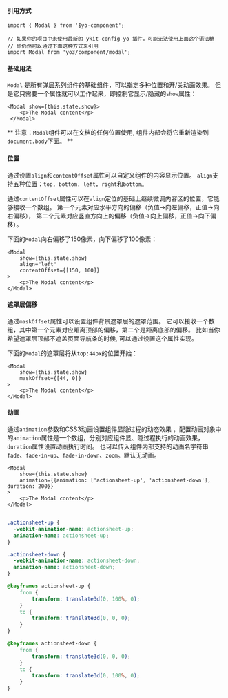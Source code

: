 #### 引用方式

```
import { Modal } from '$yo-component';

// 如果你的项目中未使用最新的 ykit-config-yo 插件，可能无法使用上面这个语法糖
// 你仍然可以通过下面这种方式来引用
import Modal from 'yo3/component/modal';
```

#### 基础用法

`Modal` 是所有弹层系列组件的基础组件，可以指定多种位置和开/关动画效果。
但是它只需要一个属性就可以工作起来，即控制它显示/隐藏的`show`属性：

```
<Modal show={this.state.show}>
    <p>The Modal content</p>
 </Modal>
```

** 注意：`Modal`组件可以在文档的任何位置使用, 组件内部会将它重新渲染到`document.body`下面。 **

#### 位置

通过设置`align`和`contentOffset`属性可以自定义组件的内容显示位置。
`align`支持五种位置：`top`，`bottom`，`left`，`right`和`bottom`。

通过`contentOffset`属性可以在`align`定位的基础上继续微调内容区的位置，它能够接收一个数组。
第一个元素对应水平方向的偏移（负值->向左偏移，正值->向右偏移），
第二个元素对应竖直方向上的偏移（负值->向上偏移，正值->向下偏移）。

下面的`Modal`向右偏移了150像素，向下偏移了100像素：
```
<Modal
    show={this.state.show}
    align="left"
    contentOffset={[150, 100]}
>
    <p>The Modal content</p>
</Modal>
```

#### 遮罩层偏移

通过`maskOffset`属性可以设置组件背景遮罩层的遮罩范围。
它可以接收一个数组，其中第一个元素对应距离顶部的偏移，第二个是距离底部的偏移。
比如当你希望遮罩层顶部不遮盖页面导航条的时候, 可以通过设置这个属性实现。

下面的`Modal`的遮罩层将从`top:44px`的位置开始：

```
<Modal
    show={this.state.show}
    maskOffset={[44, 0]}
>
    <p>The Modal content</p>
</Modal>
```

#### 动画

通过`animation`参数和CSS3动画设置组件显隐过程的动态效果
，配置动画对象中的`animation`属性是一个数组，分别对应组件显、隐过程执行的动画效果，`duration`属性设置动画执行时间。
也可以传入组件内部支持的动画名字符串`fade`、`fade-in-up`、`fade-in-down`、`zoom`。默认无动画。

```
<Modal
    show={this.state.show}
    animation={{animation: ['actionsheet-up', 'actionsheet-down'], duration: 200}}
>
    <p>The Modal content</p>
</Modal>
```
```css

.actionsheet-up {
  -webkit-animation-name: actionsheet-up;
  animation-name: actionsheet-up;
}

.actionsheet-down {
  -webkit-animation-name: actionsheet-down;
  animation-name: actionsheet-down;
}

@keyframes actionsheet-up {
    from {
        transform: translate3d(0, 100%, 0);
    }
    to {
        transform: translate3d(0, 0, 0);
    }
}

@keyframes actionsheet-down {
    from {
        transform: translate3d(0, 0, 0);
    }
    to {
        transform: translate3d(0, 100%, 0);
    }
}
```